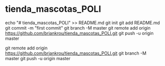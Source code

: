 # tienda_mascotas_POLI


echo "# tienda_mascotas_POLI" >> README.md
git init
git add README.md
git commit -m "first commit"
git branch -M master
git remote add origin https://github.com/briankrou/tienda_mascotas_POLI.git
git push -u origin master


git remote add origin https://github.com/briankrou/tienda_mascotas_POLI.git
git branch -M master
git push -u origin master